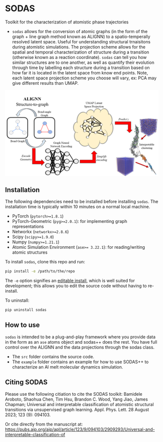 # SODAS
Toolkit for the characterization of atomistic phase trajectories

- `sodas` allows for the conversion of atomic graphs (in the form of the graph + line graph method known as ALIGNN) to a spatio-temperally resolved latent space. Useful for understanding structural trnaisitons during atomistic simulations. The projection scheme allows for the spatial and temporal characterization of structure during a transition (otherwise known as a reaction coordinate). `sodas` can tell you how similar structures are to one another, as well as quantify their evolution through time by labelling each structure during a transition based on how far it is located in the latent space from know end points. Note, each latent space projection scheme you choose will vary, ex: PCA may give different results than UMAP. 

![Screenshot](https://github.com/Materials-Informatics-Laboratory/SODAS/blob/main/method.png?raw=true)

## Installation

The following dependencies need to be installed before installing `sodas`. The installation time is typically within 10 minutes on a normal local machine.
- PyTorch (`pytorch>=1.8.1`)
- PyTorch-Geometric (`pyg>=2.0.1`): for implementing graph representations
- Networkx (`networkx>=2.8.6`)
- Scipy (`scipy>=1.9.0`)
- Numpy (`numpy>=1.21.1`)
- Atomic Simulation Environment (`ase>= 3.22.1`): for reading/writing atomic structures

To install `sodas`, clone this repo and run:
```bash
pip install -e /path/to/the/repo
```

The `-e` option signifies an [editable install](https://pip.pypa.io/en/stable/topics/local-project-installs/), which is well suited for development; this allows you to edit the source code without having to re-install.

To uninstall:
```bash
pip uninstall sodas
```

## How to use

`sodas` is intended to be a plug-and-play framework where you provide data in the form as an `ase` atoms object and sodas++ does the rest. You have full control over the ALIGNN and the data projections through the sodas class.

- The `src` folder contains the source code.
- The `example` folder contains an example for how to use SODAS++ to characterize an Al melt molecular dynamics simulation.

## Citing SODAS

Please use the following citiation to cite the SODAS toolkit:
Bamidele Aroboto, Shaohua Chen, Tim Hsu, Brandon C. Wood, Yang Jiao, James Chapman; Universal and interpretable classification of atomistic structural transitions via unsupervised graph learning. Appl. Phys. Lett. 28 August 2023; 123 (9): 094103.

Or cite directly from the manuscript at: https://pubs.aip.org/aip/apl/article/123/9/094103/2909293/Universal-and-interpretable-classification-of
